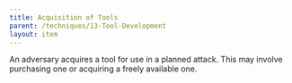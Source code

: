 ```yaml
---
title: Acquisition of Tools
parent: /techniques/13-Tool-Development
layout: item
---
```


<p>An adversary acquires a tool for use in a planned attack. This may involve purchasing one or acquiring a freely available one.</p>
